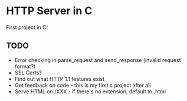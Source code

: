 # HTTP Server in C
First project in C!

## TODO
- Error checking in parse_request and send_response (invalid request format?)
- SSL Certs?
- Find out what HTTP 1.1 features exist
- Get feedback on code - this is my first c project after all
- Serve HTML on /XXX - if there's no extension, default to .html
